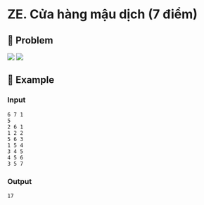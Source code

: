 # ZE. Cửa hàng mậu dịch (7 điểm)

## 📖 Problem

![](https://espresso.codeforces.com/b078a71177c4cecab7111fb474bffb56cfbedac8.png)
![](https://espresso.codeforces.com/247f330f78324f7d6d64bf6715717adcbff3a676.png)


## 🧠 Example

### Input

```text
6 7 1
5
2 6 1
1 2 2
5 6 3
1 5 4
3 4 5
4 5 6
3 5 7
```

### Output

```text
17
```


